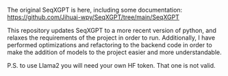 The original SeqXGPT is here, including some documentation: https://github.com/Jihuai-wpy/SeqXGPT/tree/main/SeqXGPT

This repository updates SeqXGPT to a more recent version of python, and relaxes the requirements of the project in order to run. Additionally, I have performed optimizations and refactoring to the backend code in order to make the addition of models to the project easier and more understandable. 

P.S. to use Llama2 you will need your own HF token. That one is not valid.
